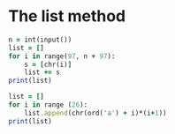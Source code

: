 The list method
============
````ruby
n = int(input())
list = []
for i in range(97, n + 97):
    s = [chr(i)]
    list += s
print(list)
````
````ruby
list = []
for i in range (26):
    list.append(chr(ord('a') + i)*(i+1))
print(list)
````
